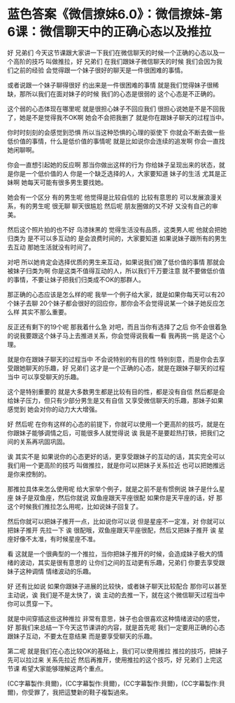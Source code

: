 # 蓝色答案《微信撩妹6.0》：微信撩妹-第6课：微信聊天中的正确心态以及推拉

好 兄弟们 今天这节课跟大家讲一下我们在微信聊天的时候一个正确的心态以及一个高阶的技巧 叫做推拉，好 兄弟们 在我们跟妹子微信聊天的时候 我们会因为我们之前的经验 会觉得跟一个妹子很好的聊天是一件很困难的事情。

或者说跟一个妹子聊得很好 约出来是一件很困难的事情 就是我们觉得妹子很稀缺，那所以我们在面对妹子的时候 我们的心态是很弱的 这个心态是不正确的。

这个弱的心态体现在哪里呢 就是很担心妹子不回应我们 很担心说她是不是不回我了，她是不是觉得我不OK啊 她会不会把我删了 就是你在跟妹子聊天的过程当中。

你时时刻刻的会感觉到恐惧 所以当这种恐惧的心理的驱使下 你就会不断去做一些低价值的事情，什么是低价值的事情呢 就是比如说你会连续的追发啊 你会一直找她闲聊啊。

你会一直想引起她的反应啊 那当你做出这样的行为 你给妹子呈现出来的状态，就是你是一个低价值的人 你是一个缺乏选择的人，大家要知道 妹子的生活 尤其是正妹啊 她每天可能有很多男生要找她。

她会有一个区分 有的男生呢 他觉得是比较自信的 比较有意思的 可以发展浪漫关系，有的男生呢 很无聊 聊天很尴尬 然后呢 朋友圈做的又不好 又没有自己的审美。

然后这个照片拍的也不好 乌漆抹黑的 觉得生活没有品质，这类男人呢 他就会把她归类为 是不可以多互动的 是会浪费时间的，大家要知道 如果说妹子跟所有的男生去互动 那她生活就没有时间了。

对吧 所以她肯定会选择优质的男生来互动，如果说我们做了低价值的事情 那就会被妹子归类为啊 你是这类不值得互动的人，所以我们千万要注意 就不要做低价值的事情，不要让妹子把我们归类成不OK的那群人。

那正确的心态应该是怎么样的呢 我举一个例子给大家，就是如果你每天可以有20个妹子去聊 20个妹子都会很好的回应你，那你会不会觉得说某一个妹子她反应怎么样 其实不那么重要。

反正还有剩下的19个呢 那我着什么急 对吧，而且当你有选择了之后 你不会很着急的说我要跟这个妹子马上去推进关系，你会觉得说我看一看 我再挑一挑 是这个心理。

就是你在跟妹子聊天的过程当中 不会说特别的有目的性 特别刻意，而是你会去享受跟她聊天的乐趣，好 兄弟们 这才是一个正确的心态，就是在跟妹子聊天的过程当中 可以享受聊天的乐趣。

这个是特别重要的 就是大多数男生都是比较有目的性，都是没有自信 然后都是会给妹子压力，但只有少部分男生是又有自信 又享受微信聊天的乐趣，那妹子如果感觉到 她会对你的动力大大增强。

好 然后呢 在你有这样的心态的前提下，你就可以使用一个更高阶的技巧，就是在你跟妹子能够调情之后，可能很多人就觉得说 诶 我是不是要趁热打铁，把我们之间的关系再巩固巩固。

诶 其实不是 如果说你的心态更好的话，更享受跟妹子的互动的话，其实完全可以 我们用一个更高阶的技巧 叫做推拉，就是你可以把妹子关系拉近 也可以把她推远 是你来控制的。

那推拉具体来怎么使用呢 给大家举个例子，就是之前不是有惯例说 妹子是什么星座 妹子是双鱼座，然后你就说 双鱼座跟天平座很配 如果你是天平座的话，好 那这个时候我们推拉怎么用呢，比如说妹子回复了。

然后你就可以把妹子推开一点，比如说你可以说 但是星座不一定准，对 你就可以把妹子推开 先拉一下 诶 很配哦，双鱼座跟天平座很配，然后又把妹子推开 诶 星座好像不太准，有时候星座不准。

看 这就是一个很典型的一个推拉，当你把妹子推开的时候，会造成妹子极大的情绪的波动，其实是很有意思的 让你们之间的互动更有乐趣，兄弟们 你要去享受跟妹子这种调情 情绪波动的乐趣。

好 还有比如说 如果你跟妹子进展的比较快，或者妹子聊天比较配合 那你可以甚至主动说，诶 我们是不是太快了，诶 主动的去推一下，就在这个微信聊天过程当中 你可以贯穿一下。

就是中间穿插这些这种推拉 非常有意思，妹子也会很喜欢这种情绪波动的感觉，好 那我们来总结一下今天这节课讲的内容，就是首先呢 我们一定要用正确的心态跟妹子互动，不要太在意结果 而是要享受聊天的乐趣。

第二呢 就是我们在心态比较OK的基础上，我们可以使用推拉 推拉的技巧，把妹子先可以拉过来 关系先拉近 然后再推开，使用推拉的这个技巧，好 兄弟们 上完这节课 希望大家能够理解这两个重点。

(CC字幕製作:貝爾)，(CC字幕製作:貝爾)，(CC字幕製作:貝爾)，(CC字幕製作:貝爾)，你受罪了，我把這雙新的鞋子複製過來。

